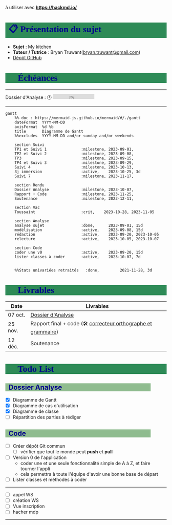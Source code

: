 à utiliser avec **https://hackmd.io/**

# :clipboard:  Présentation du sujet

* **Sujet** : My kitchen
* **Tuteur / Tutrice** : Bryan Truwant(bryan.truwant@gmail.com)
* [Dépôt GitHub](https://github.com/ludo2ne/ENSAI-projet-info-2A-template)

# :dart: Échéances

---
Dossier d'Analyse :  :clock1: <iframe src="https://free.timeanddate.com/countdown/i83zdl7u/n1264/cf11/cm0/cu2/ct4/cs0/ca0/co0/cr0/ss0/cac009/cpcf00/pcfff/tcfff/fs100/szw256/szh108/iso2023-10-07T12:00:00" allowtransparency="true" frameborder="0" width="130" height="16"></iframe>

---

```mermaid
gantt
    %% doc : https://mermaid-js.github.io/mermaid/#/./gantt
    dateFormat  YYYY-MM-DD
    axisFormat  %d %b
    title       Diagramme de Gantt
    %%excludes  YYYY-MM-DD and/or sunday and/or weekends

    section Suivi
    TP1 et Suivi 1               :milestone, 2023-09-01,
    TP2 et Suivi 2               :milestone, 2023-09-08,
    TP3                          :milestone, 2023-09-15,
    TP4 et Suivi 3               :milestone, 2023-09-29,
    Suivi 4                      :milestone, 2023-10-13,
    3j immersion                 :active,    2023-10-25, 3d
    Suivi 7                      :milestone, 2023-11-17,

    section Rendu
    Dossier Analyse              :milestone, 2023-10-07,
    Rapport + Code               :milestone, 2023-11-25,
    Soutenance                   :milestone, 2023-12-11,

    section Vac
    Toussaint                    :crit,    2023-10-28, 2023-11-05

    section Analyse
    analyse sujet                :done,      2023-09-01, 15d
    modélisation                 :active,    2023-09-08, 15d
    rédaction                    :active,    2023-09-20, 2023-10-05
    relecture                    :active,    2023-10-05, 2023-10-07

    section Code
    coder une v0                 :active,    2023-09-20, 15d
    lister classes à coder       :active,    2023-10-07, 7d


    %%Stats univariées retraités   :done,         2021-11-28, 3d
```

# :calendar: Livrables

| Date    | Livrables                                                    |
| ------- | ------------------------------------------------------------ |
| 07 oct. | [Dossier d'Analyse](https://www.overleaf.com/)               |
| 25 nov. | Rapport final + code (:hammer_and_wrench:  [correcteur orthographe et grammaire](https://www.scribens.fr/))|
| 12 déc. | Soutenance                                                   |

# :construction: Todo List

## Dossier Analyse

* [x] Diagramme de Gantt
* [x] Diagramme de cas d'utilisation
* [x] Diagramme de classe
* [ ] Répartition des parties à rédiger

## Code

* [ ] Créer dépôt Git commun
  * [ ] vérifier que tout le monde peut **push** et **pull**
* [ ] Version 0 de l'application
  * coder une et une seule fonctionnalité simple de A à Z, et faire tourner l'appli
  * cela permettra à toute l'équipe d'avoir une bonne base de départ
* [ ] Lister classes et méthodes à coder

---

* [ ] appel WS
* [ ] création WS
* [ ] Vue inscription
* [ ] hacher mdp

---

<style>h1 {
    color: darkblue;
    font-family: "Calibri";
    font-weight: bold;
    background-color: seagreen;
    padding-left: 10px;
}

h2 {
    color: darkblue;
    background-color: darkseagreen;
    margin-right: 10%;
    padding-left: 10px;
}

h3 {
    color: darkblue;
    background-color: lightseagreen;
    margin-right: 20%;
    padding-left: 10px;
}

h4 {
    color: darkblue;
    background-color: aquamarine;
    margin-right: 30%;
    padding-left: 10px;
}

</style>
